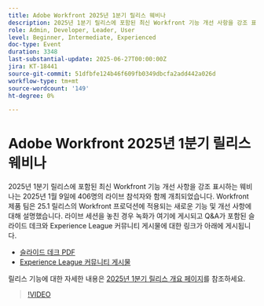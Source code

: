 ```yaml
---
title: Adobe Workfront 2025년 1분기 릴리스 웨비나
description: 2025년 1분기 릴리스에 포함된 최신 Workfront 기능 개선 사항을 강조 표시하는 웨비나는 2025년 1월 9일에 406명의 라이브 참석자와 함께 개최되었습니다. Workfront 제품 팀은 25.1 릴리스의 Workfront 프로덕션에 적용되는 새로운 기능 및 개선 사항에 대해 설명했습니다.
role: Admin, Developer, Leader, User
level: Beginner, Intermediate, Experienced
doc-type: Event
duration: 3348
last-substantial-update: 2025-06-27T00:00:00Z
jira: KT-18441
source-git-commit: 51dfbfe124b46f609fb0349dbcfa2add442a026d
workflow-type: tm+mt
source-wordcount: '149'
ht-degree: 0%

---
```



# Adobe Workfront 2025년 1분기 릴리스 웨비나

2025년 1분기 릴리스에 포함된 최신 Workfront 기능 개선 사항을 강조 표시하는 웨비나는 2025년 1월 9일에 406명의 라이브 참석자와 함께 개최되었습니다. Workfront 제품 팀은 25.1 릴리스의 Workfront 프로덕션에 적용되는 새로운 기능 및 개선 사항에 대해 설명했습니다. 라이브 세션을 놓친 경우 녹화가 여기에 게시되고 Q&amp;A가 포함된 슬라이드 데크와 Experience League 커뮤니티 게시물에 대한 링크가 아래에 게시됩니다.

* [슬라이드 데크 PDF](https://cdn.experience.workfront.com/Training/Guides/Customer+Success+at+Scale/010925+-+25.1+First+Quarter+2025+Release+Webinar.pdf)
* [Experience League 커뮤니티 게시물](https://experienceleaguecommunities.adobe.com/t5/workfront-discussions/event-follow-up-adobe-workfront-first-quarter-2025-release/td-p/729761?profile.language=ko)

릴리스 기능에 대한 자세한 내용은 [2025년 1분기 릴리스 개요 페이지](https://experienceleague.adobe.com/ko/docs/workfront/using/product-announcements/product-releases/release-25-q1/25-q1-release-overview#report-and-dashboard-enhancements)를 참조하세요.

>[!VIDEO](https://video.tv.adobe.com/v/3464380/?learn=on&enablevpops)
